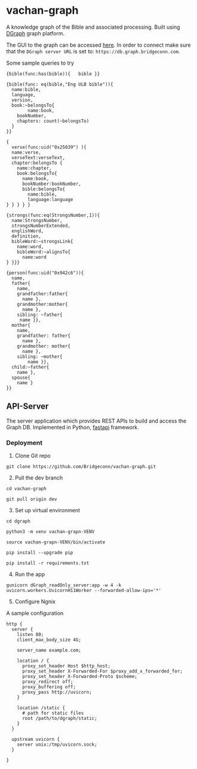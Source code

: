 # vachan-graph
A knowledge graph of the Bible and associated processing.
Built using [DGraph](https://dgraph.io/) graph platform.

The GUI to the graph can be accessed [here](https://dev.graph.bridgeconn.com/?latest#). In order to connect make sure that the `DGraph server URL` is set to: `https://db.graph.bridgeconn.com`.

Some sample queries to try

```
{bible(func:has(bible)){   bible }}
```

```
{bible(func: eq(bible,"Eng ULB bible")){
  name:bible,
  language,
  version,
  book:~belongsTo{
    	name:book,
  	bookNumber,
  	chapters: count(~belongsTo)
  }
}}
```
```
{
  verse(func:uid("0x25039") ){
  name:verse,
  verseText:verseText,
  chapter:belongsTo {
    name:chapter,
    book:belongsTo{
      name:book,
      bookNumber:bookNumber,
      bible:belongsTo{
        name:bible,
        language:language
} } } } }
```
```
{strongs(func:eq(StrongsNumber,1)){
  name:StrongsNumber,
  strongsNumberExtended,
  englishWord,
  definition,
  bibleWord:~strongsLink{
    name:word,
  	bibleWord:~alignsTo{
      name:word
} }}}
```
```
{person(func:uid("0x942c6")){
  name,
  father{
    name,
    grandfather:father{
      name },
    grandmother:mother{
      name },
  	sibling: ~father{
     name }},
  mother{
    name,
    grandfather: father{
      name },
    grandmother: mother{
      name },
  	sibling: ~mother{
    	name }},
  child:~father{
  	name },
  spouse{
    name }
}}
```
## API-Server

The server application which provides REST APIs to build and access the Graph DB.
Implemented in Python, [fastapi](https://fastapi.tiangolo.com/) framework.

### Deployment

1. Clone Git repo 

`git clone https://github.com/Bridgeconn/vachan-graph.git`

2. Pull the dev branch

`cd vachan-graph`

`git pull origin dev`

3. Set up virtual environment

`cd dgraph`

`python3 -m venv vachan-grapn-VENV`

`source vachan-grapn-VENV/bin/activate`

`pip install --upgrade pip`

`pip install -r requirements.txt`

4. Run the app

`gunicorn dGraph_readOnly_server:app -w 4 -k uvicorn.workers.UvicornH11Worker --forwarded-allow-ips='*'`


5. Configure Ngnix

A sample configuration

```
http {
  server {
    listen 80;
    client_max_body_size 4G;

    server_name example.com;

    location / {
      proxy_set_header Host $http_host;
      proxy_set_header X-Forwarded-For $proxy_add_x_forwarded_for;
      proxy_set_header X-Forwarded-Proto $scheme;
      proxy_redirect off;
      proxy_buffering off;
      proxy_pass http://uvicorn;
    }

    location /static {
      # path for static files
      root /path/to/dgraph/static;
    }
  }

  upstream uvicorn {
    server unix:/tmp/uvicorn.sock;
  }

}
```
